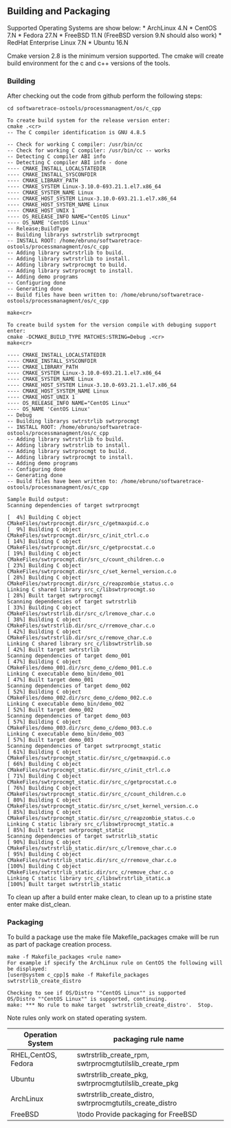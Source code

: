 ## Building and Packaging ##
Supported Operating Systems are show below:
	* ArchLinux 4.N
	* CentOS 7.N
	* Fedora 27.N
	* FreeBSD 11.N (FreeBSD version 9.N should also work)
	* RedHat Enterprise Linux 7.N
	* Ubuntu 16.N
	
Cmake version 2.8 is the minimum version supported.	
The cmake will create build environment for the c and c++ versions of the tools.
### Building ###
After checking out the code from github perform the following steps:

    cd softwaretrace-ostools/processmanagment/os/c_cpp
    
	To create build system for the release version enter:
    cmake .<cr>
	-- The C compiler identification is GNU 4.8.5

    -- Check for working C compiler: /usr/bin/cc
    -- Check for working C compiler: /usr/bin/cc -- works
    -- Detecting C compiler ABI info
    -- Detecting C compiler ABI info - done
    ---- CMAKE_INSTALL_LOCALSTATEDIR 
    ---- CMAKE_INSTALL_SYSCONFDIR  
    ---- CMAKE_LIBRARY_PATH  
    ---- CMAKE_SYSTEM Linux-3.10.0-693.21.1.el7.x86_64
    ---- CMAKE_SYSTEM_NAME Linux
    ---- CMAKE_HOST_SYSTEM Linux-3.10.0-693.21.1.el7.x86_64
    ---- CMAKE_HOST_SYSTEM_NAME Linux
    ---- CMAKE_HOST_UNIX 1
    ---- OS_RELEASE_INFO NAME="CentOS Linux"
    ---- OS_NAME 'CentOS Linux'
    -- Release;BuildType
    -- Building librarys swtrstrlib swtrprocmgt
    -- INSTALL ROOT: /home/ebruno/softwaretrace-ostools/processmanagment/os/c_cpp
    -- Adding library swtrstrlib to build.
    -- Adding library swtrstrlib to install.
    -- Adding library swtrprocmgt to build.
    -- Adding library swtrprocmgt to install.
    -- Adding demo programs
    -- Configuring done
    -- Generating done
    -- Build files have been written to: /home/ebruno/softwaretrace-ostools/processmanagment/os/c_cpp

    make<cr>
	
    To create build system for the version compile with debuging support enter:
    cmake -DCMAKE_BUILD_TYPE MATCHES:STRING=Debug .<cr>
    make<cr>

    ---- CMAKE_INSTALL_LOCALSTATEDIR 
    ---- CMAKE_INSTALL_SYSCONFDIR  
    ---- CMAKE_LIBRARY_PATH  
    ---- CMAKE_SYSTEM Linux-3.10.0-693.21.1.el7.x86_64
    ---- CMAKE_SYSTEM_NAME Linux
    ---- CMAKE_HOST_SYSTEM Linux-3.10.0-693.21.1.el7.x86_64
    ---- CMAKE_HOST_SYSTEM_NAME Linux
    ---- CMAKE_HOST_UNIX 1
    ---- OS_RELEASE_INFO NAME="CentOS Linux"
    ---- OS_NAME 'CentOS Linux'
    -- Debug
    -- Building librarys swtrstrlib swtrprocmgt
    -- INSTALL ROOT: /home/ebruno/softwaretrace-ostools/processmanagment/os/c_cpp
    -- Adding library swtrstrlib to build.
    -- Adding library swtrstrlib to install.
    -- Adding library swtrprocmgt to build.
    -- Adding library swtrprocmgt to install.
    -- Adding demo programs
    -- Configuring done
    -- Generating done
    -- Build files have been written to: /home/ebruno/softwaretrace-ostools/processmanagment/os/c_cpp

	Sample Build output:
	Scanning dependencies of target swtrprocmgt

    [  4%] Building C object CMakeFiles/swtrprocmgt.dir/src_c/getmaxpid.c.o
    [  9%] Building C object CMakeFiles/swtrprocmgt.dir/src_c/init_ctrl.c.o
    [ 14%] Building C object CMakeFiles/swtrprocmgt.dir/src_c/getprocstat.c.o
    [ 19%] Building C object CMakeFiles/swtrprocmgt.dir/src_c/count_children.c.o
    [ 23%] Building C object CMakeFiles/swtrprocmgt.dir/src_c/set_kernel_version.c.o
    [ 28%] Building C object CMakeFiles/swtrprocmgt.dir/src_c/reapzombie_status.c.o
    Linking C shared library src_c/libswtrprocmgt.so
    [ 28%] Built target swtrprocmgt
    Scanning dependencies of target swtrstrlib
    [ 33%] Building C object CMakeFiles/swtrstrlib.dir/src_c/lremove_char.c.o
    [ 38%] Building C object CMakeFiles/swtrstrlib.dir/src_c/rremove_char.c.o
    [ 42%] Building C object CMakeFiles/swtrstrlib.dir/src_c/remove_char.c.o
    Linking C shared library src_c/libswtrstrlib.so
    [ 42%] Built target swtrstrlib
    Scanning dependencies of target demo_001
    [ 47%] Building C object CMakeFiles/demo_001.dir/src_demo_c/demo_001.c.o
    Linking C executable demo_bin/demo_001
    [ 47%] Built target demo_001
    Scanning dependencies of target demo_002
    [ 52%] Building C object CMakeFiles/demo_002.dir/src_demo_c/demo_002.c.o
    Linking C executable demo_bin/demo_002
    [ 52%] Built target demo_002
    Scanning dependencies of target demo_003
    [ 57%] Building C object CMakeFiles/demo_003.dir/src_demo_c/demo_003.c.o
    Linking C executable demo_bin/demo_003
    [ 57%] Built target demo_003
    Scanning dependencies of target swtrprocmgt_static
    [ 61%] Building C object CMakeFiles/swtrprocmgt_static.dir/src_c/getmaxpid.c.o
    [ 66%] Building C object CMakeFiles/swtrprocmgt_static.dir/src_c/init_ctrl.c.o
    [ 71%] Building C object CMakeFiles/swtrprocmgt_static.dir/src_c/getprocstat.c.o
    [ 76%] Building C object CMakeFiles/swtrprocmgt_static.dir/src_c/count_children.c.o
    [ 80%] Building C object CMakeFiles/swtrprocmgt_static.dir/src_c/set_kernel_version.c.o
    [ 85%] Building C object CMakeFiles/swtrprocmgt_static.dir/src_c/reapzombie_status.c.o
    Linking C static library src_c/libswtrprocmgt_static.a
    [ 85%] Built target swtrprocmgt_static
    Scanning dependencies of target swtrstrlib_static
    [ 90%] Building C object CMakeFiles/swtrstrlib_static.dir/src_c/lremove_char.c.o
    [ 95%] Building C object CMakeFiles/swtrstrlib_static.dir/src_c/rremove_char.c.o
    [100%] Building C object CMakeFiles/swtrstrlib_static.dir/src_c/remove_char.c.o
    Linking C static library src_c/libswtrstrlib_static.a
    [100%] Built target swtrstrlib_static

To clean up after a build enter make clean, to clean up to a pristine state enter make dist_clean.

### Packaging ###
To build a package use the make file Makefile_packages
cmake will be run as part of package creation process.

    make -f Makefile_packages <rule name> 
    For example if specify the ArchLinux rule on CentOS the following will be displayed:
	[user@system c_cpp]$ make -f Makefile_packages swtrstrlib_create_distro

	Checking to see if OS/Distro ""CentOS Linux"" is supported
	OS/Distro ""CentOS Linux"" is supported, continuing.
	make: *** No rule to make target `swtrstrlib_create_distro'.  Stop.

Note rules only work on stated operating system.

| Operation System       | packaging rule name       |
|------------------------|---------------------------|
| RHEL,CentOS, Fedora    | swtrstrlib_create_rpm, swtrprocmgtutilslib_create_rpm    |
| Ubuntu                 | swtrstrlib_create_pkg, swtrprocmgtutilslib_create_pkg    |
| ArchLinux              | swtrstrlib_create_distro, swtrprocmgtutils_create_distro |
| FreeBSD                | \todo Provide packaging for FreeBSD                      
